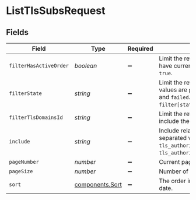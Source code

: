 # ListTlsSubsRequest


## Fields

| Field                                                                                                                                                                                      | Type                                                                                                                                                                                       | Required                                                                                                                                                                                   | Description                                                                                                                                                                                | Example                                                                                                                                                                                    |
| ------------------------------------------------------------------------------------------------------------------------------------------------------------------------------------------ | ------------------------------------------------------------------------------------------------------------------------------------------------------------------------------------------ | ------------------------------------------------------------------------------------------------------------------------------------------------------------------------------------------ | ------------------------------------------------------------------------------------------------------------------------------------------------------------------------------------------ | ------------------------------------------------------------------------------------------------------------------------------------------------------------------------------------------ |
| `filterHasActiveOrder`                                                                                                                                                                     | *boolean*                                                                                                                                                                                  | :heavy_minus_sign:                                                                                                                                                                         | Limit the returned subscriptions to those that have currently active orders. Permitted values: `true`.<br/>                                                                                |                                                                                                                                                                                            |
| `filterState`                                                                                                                                                                              | *string*                                                                                                                                                                                   | :heavy_minus_sign:                                                                                                                                                                         | Limit the returned subscriptions by state. Valid values are `pending`, `processing`, `issued`, `renewing`, and `failed`. Accepts parameters: `not` (e.g., `filter[state][not]=renewing`).<br/> |                                                                                                                                                                                            |
| `filterTlsDomainsId`                                                                                                                                                                       | *string*                                                                                                                                                                                   | :heavy_minus_sign:                                                                                                                                                                         | Limit the returned subscriptions to those that include the specific domain.                                                                                                                |                                                                                                                                                                                            |
| `include`                                                                                                                                                                                  | *string*                                                                                                                                                                                   | :heavy_minus_sign:                                                                                                                                                                         | Include related objects. Optional, comma-separated values. Permitted values: `tls_authorizations` and `tls_authorizations.globalsign_email_challenge`.<br/>                                | tls_authorizations                                                                                                                                                                         |
| `pageNumber`                                                                                                                                                                               | *number*                                                                                                                                                                                   | :heavy_minus_sign:                                                                                                                                                                         | Current page.                                                                                                                                                                              | 1                                                                                                                                                                                          |
| `pageSize`                                                                                                                                                                                 | *number*                                                                                                                                                                                   | :heavy_minus_sign:                                                                                                                                                                         | Number of records per page.                                                                                                                                                                | 20                                                                                                                                                                                         |
| `sort`                                                                                                                                                                                     | [components.Sort](../../../sdk/models/components/sort.md)                                                                                                                                  | :heavy_minus_sign:                                                                                                                                                                         | The order in which to list the results by creation date.                                                                                                                                   |                                                                                                                                                                                            |